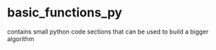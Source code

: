 # basic_functions_py
contains small python code sections that can be used to build a bigger algorithm
